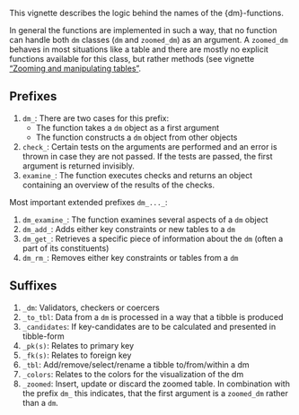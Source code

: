 <!-- Generated by galley: do not edit by hand -->

This vignette describes the logic behind the names of the
{dm}-functions.

In general the functions are implemented in such a way, that no function
can handle both `dm` classes (`dm` and `zoomed_dm`) as an argument. A
`zoomed_dm` behaves in most situations like a table and there are mostly
no explicit functions available for this class, but rather methods (see
vignette [“Zooming and manipulating
tables”](https://cynkra.github.io/dm/articles/tech-dm-zoom.html).

## Prefixes

1.  `dm_`: There are two cases for this prefix:
      - The function takes a `dm` object as a first argument
      - The function constructs a `dm` object from other objects
2.  `check_`: Certain tests on the arguments are performed and an error
    is thrown in case they are not passed. If the tests are passed, the
    first argument is returned invisibly.
3.  `examine_`: The function executes checks and returns an object
    containing an overview of the results of the checks.

Most important extended prefixes `dm_..._`:

1.  `dm_examine_`: The function examines several aspects of a `dm`
    object
2.  `dm_add_`: Adds either key constraints or new tables to a `dm`
3.  `dm_get_`: Retrieves a specific piece of information about the `dm`
    (often a part of its constituents)
4.  `dm_rm_`: Removes either key constraints or tables from a `dm`

## Suffixes

1.  `_dm`: Validators, checkers or coercers
2.  `_to_tbl`: Data from a `dm` is processed in a way that a tibble is
    produced
3.  `_candidates`: If key-candidates are to be calculated and presented
    in tibble-form
4.  `_pk(s)`: Relates to primary key
5.  `_fk(s)`: Relates to foreign key
6.  `_tbl`: Add/remove/select/rename a tibble to/from/within a dm
7.  `_colors`: Relates to the colors for the visualization of the dm
8.  `_zoomed`: Insert, update or discard the zoomed table. In
    combination with the prefix `dm_` this indicates, that the first
    argument is a `zoomed_dm` rather than a `dm`.
